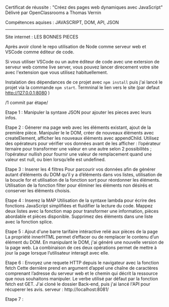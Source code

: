 Certificat de réussite : "Créez des pages web dynamiques avec JavaScript" 
Délivré par OpenClassrooms a Thomas Vernin

Compétences aquises : JAVASCRIPT, DOM, API, JSON

_______

Site internet : LES BONNES PIECES 

Après avoir cloné le repo utilisation de Node comme serveur web et VSCode comme éditeur de code.

Si vous utiliser VSCode ou un autre éditeur de code avec une extersion de serveur web comme live server, vous pouvez lancer direcement votre site avec l'extension que vous utilisez habituellement. 

Instalation des dépendances de ce projet avec `npm install` puis j'ai lancé le projet via la commande `npm start`. Termninal le lien vers le site (par defaut http://127.0.0.1:8080 )

/1 commit par étape/

Etape 1 : Manipuler la syntaxe JSON pour ajouter les pieces avec leurs infos.

Etape 2 : Génerer ma page web avec les éléments existant, ajout de la première pièce. Manipuler le le DOM, créer de nouveaux éléments avec createElement, afficher les nouveaux éléments avec appendChild. 
Utilisez des opérateurs pour vérifier vos données avant de les afficher : l’opérateur ternaire pour transformer une valeur en une autre selon 2 possibilités ; l’opérateur nullish pour fournir une valeur de remplacement quand une valeur est null, ou bien lorsqu’elle est undefined.

Etape 3 : Inserer les 4 filtres
Pour parcourir vos données afin de générer autant d’éléments du DOM qu’il y a d’éléments dans vos listes, utilisation de la boucle for et utilisation de la fonction sort pour réordonner les éléments. Utilisation de la fonction filter pour éliminer les éléments non désirés et conserver les éléments choisis.

Etape 4 : Inserez la MAP
Utilisation de la syntaxe lambda pour écrire des fonctions JavaScript simplifiées et fluidifier la lecture du code.
Mappez deux listes avec la fonction map pour transformer une information, pièces abordable et pièces disponible.
Supprimez des éléments dans une liste avec la fonction splice.

Etape 5 : Ajout d'une barre tarifaire intéractive relié aux pièces de la page
La propriété innerHTML permet d’effacer ou de remplacer le contenu d’un élément du DOM.
En manipulant le DOM, j'ai généré une nouvelle version de la page web.
La combinaison de ces deux opérations permet de mettre à jour la page lorsque l’utilisateur interagit avec elle.

Etape 6 : Envoyez une requete HTTP depuis le navigateur avec la fonction fetch 
Cette dernière prend en argument d’appel une chaîne de caractères comprenant l’adresse du serveur web et le chemin qui décrit la ressource que nous souhaitons manipuler. Le verbe utilisé par défaut par la fonction fetch est GET.
J'ai cloné le dossier Back-end, puis j'ai lancé l'API pour récuperer les avis.
serveur : http://localhost:8081/

Etape 7 : 


